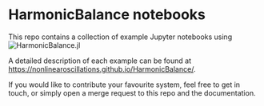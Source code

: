# HarmonicBalance notebooks

This repo contains a collection of example Jupyter notebooks using ![HarmonicBalance.jl](https://github.com/NonlinearOscillations/HarmonicBalance.jl)

A detailed description of each example can be found at https://nonlinearoscillations.github.io/HarmonicBalance/.

If you would like to contribute your favourite system, feel free to get in touch, or simply open a merge request to this repo and the documentation.
